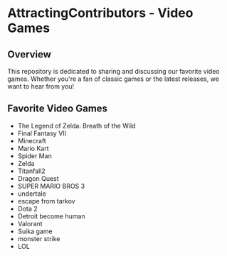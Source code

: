 # AttractingContributors - Video Games

## Overview
This repository is dedicated to sharing and discussing our favorite video games. Whether you're a fan of classic games or the latest releases, we want to hear from you!


## Favorite Video Games
- The Legend of Zelda: Breath of the Wild
- Final Fantasy VII
- Minecraft
- Mario Kart 
- Spider Man
- Zelda
- Titanfall2
- Dragon Quest
- SUPER MARIO BROS 3
- undertale
- escape from tarkov
- Dota 2
- Detroit become human
- Valorant
- Suika game
- monster strike
- LOL
